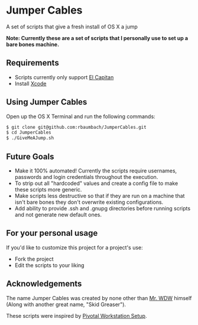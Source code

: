 # Jumper Cables
A set of scripts that give a fresh install of OS X a jump

**Note: Currently these are a set of scripts that I personally use to set up a bare bones machine.**

## Requirements

- Scripts currently only support [El Capitan](https://itunes.apple.com/us/app/os-x-el-capitan/id1018109117)
- Install [Xcode](https://itunes.apple.com/us/app/xcode/id497799835)

## Using Jumper Cables

Open up the OS X Terminal and run the following commands:

```sh
$ git clone git@github.com:rbaumbach/JumperCables.git
$ cd JumperCables
$ ./GiveMeAJump.sh
```

## Future Goals

- Make it 100% automated! Currently the scripts require usernames, passwords and login credentials throughout the execution.
- To strip out all "hardcoded" values and create a config file to make these scripts more generic.
- Make scripts less destructive so that if they are run on a machine that isn't bare bones they don't overwrite existing configurations.
- Add ability to provide .ssh and .gnupg directories before running scripts and not generate new default ones.

## For your personal usage

If you'd like to customize this project for a project's use:

- Fork the project
- Edit the scripts to your liking

## Acknowledgements

The name Jumper Cables was created by none other than [Mr. WDW](https://github.com/weitzel926) himself (Along with another great name, "Skid Greaser").

These scripts were inspired by [Pivotal Workstation Setup](https://github.com/pivotal/workstation-setup).
